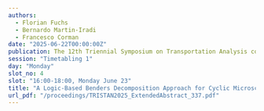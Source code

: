 ```yaml
---
authors:
  - Florian Fuchs
  - Bernardo Martin-Iradi
  - Francesco Corman
date: "2025-06-22T00:00:00Z"
publication: The 12th Triennial Symposium on Transportation Analysis conference
session: "Timetabling 1"
day: "Monday"
slot_no: 4
slot: "16:00-18:00, Monday June 23"
title: "A Logic-Based Benders Decomposition Approach for Cyclic Microscopic Timetabling"
url_pdf: "/proceedings/TRISTAN2025_ExtendedAbstract_337.pdf"
---
```

